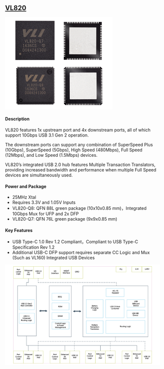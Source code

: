 ﻿## [VL820](https://github.com/qful/keyboard) 

[![sites](820.png)](https://www.via-labs.com/product_show.php?id=62) 

#### Description

VL820 features 1x upstream port and 4x downstream ports, all of which support 10Gbps USB 3.1 Gen 2 operation. 

The downstream ports can support any combination of SuperSpeed Plus (10Gbps), SuperSpeed (5Gbps), High Speed (480Mbps), Full Speed (12Mbps), and Low Speed (1.5Mbps) devices. 

VL820’s integrated USB 2.0 hub features Multiple Transaction Translators, providing increased bandwidth and performance when multiple Full Speed devices are simultaneously used.

#### Power and Package

- 25MHz Xtal
- Requires 3.3V and 1.05V Inputs
- VL820-Q8: QFN 88L green package (10x10x0.85 mm)，Integrated 10Gbps Mux for UFP and 2x DFP
- VL820-Q7: QFN 76L green package (9x9x0.85 mm)


#### Key Features

* USB Type-C 1.0 Rev 1.2 Compliant，Compliant to USB Type-C Specification Rev 1.2
* Additional USB-C DFP support requires separate CC Logic and Mux (Such as VL160) Integrated USB Devices


[![sites](VL820.png)](https://www.via-labs.com/product_show.php?id=62) 
